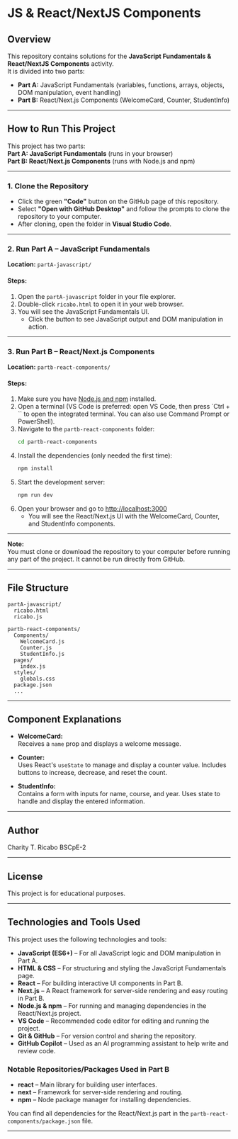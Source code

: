# JS & React/NextJS Components

## Overview

This repository contains solutions for the **JavaScript Fundamentals & React/NextJS Components** activity.  
It is divided into two parts:

- **Part A:** JavaScript Fundamentals (variables, functions, arrays, objects, DOM manipulation, event handling)
- **Part B:** React/Next.js Components (WelcomeCard, Counter, StudentInfo)

---

## How to Run This Project

This project has two parts:  
**Part A: JavaScript Fundamentals** (runs in your browser)  
**Part B: React/Next.js Components** (runs with Node.js and npm)

---

### 1. Clone the Repository

- Click the green **"Code"** button on the GitHub page of this repository.
- Select **"Open with GitHub Desktop"** and follow the prompts to clone the repository to your computer.
- After cloning, open the folder in **Visual Studio Code**.

---

### 2. Run Part A – JavaScript Fundamentals

**Location:** `partA-javascript/`

#### Steps:
1. Open the `partA-javascript` folder in your file explorer.
2. Double-click `ricabo.html` to open it in your web browser.
3. You will see the JavaScript Fundamentals UI.
   - Click the button to see JavaScript output and DOM manipulation in action.

---

### 3. Run Part B – React/Next.js Components

**Location:** `partb-react-components/`

#### Steps:
1. Make sure you have [Node.js and npm](https://nodejs.org/) installed.
2. Open a terminal (VS Code is preferred: open VS Code, then press `Ctrl + \`` to open the integrated terminal. You can also use Command Prompt or PowerShell).
3. Navigate to the `partb-react-components` folder:
   ```sh
   cd partb-react-components
   ```
4. Install the dependencies (only needed the first time):
   ```sh
   npm install
   ```
5. Start the development server:
   ```sh
   npm run dev
   ```
6. Open your browser and go to [http://localhost:3000](http://localhost:3000)
   - You will see the React/Next.js UI with the WelcomeCard, Counter, and StudentInfo components.

---

**Note:**  
You must clone or download the repository to your computer before running any part of the project. It cannot be run directly from GitHub.

---

## File Structure

```
partA-javascript/
  ricabo.html
  ricabo.js

partb-react-components/
  Components/
    WelcomeCard.js
    Counter.js
    StudentInfo.js
  pages/
    index.js
  styles/
    globals.css
  package.json
  ...
```

---

## Component Explanations

- **WelcomeCard:**  
  Receives a `name` prop and displays a welcome message.

- **Counter:**  
  Uses React's `useState` to manage and display a counter value. Includes buttons to increase, decrease, and reset the count.

- **StudentInfo:**  
  Contains a form with inputs for name, course, and year. Uses state to handle and display the entered information.

---

## Author

Charity T. Ricabo
BSCpE-2

---

## License

This project is for educational purposes.

---

## Technologies and Tools Used

This project uses the following technologies and tools:

- **JavaScript (ES6+)** – For all JavaScript logic and DOM manipulation in Part A.
- **HTML & CSS** – For structuring and styling the JavaScript Fundamentals page.
- **React** – For building interactive UI components in Part B.
- **Next.js** – A React framework for server-side rendering and easy routing in Part B.
- **Node.js & npm** – For running and managing dependencies in the React/Next.js project.
- **VS Code** – Recommended code editor for editing and running the project.
- **Git & GitHub** – For version control and sharing the repository.
- **GitHub Copilot** – Used as an AI programming assistant to help write and review code.

### Notable Repositories/Packages Used in Part B

- **react** – Main library for building user interfaces.
- **next** – Framework for server-side rendering and routing.
- **npm** – Node package manager for installing dependencies.

You can find all dependencies for the React/Next.js part in the `partb-react-components/package.json` file.

---
